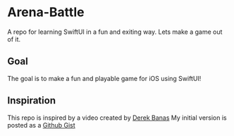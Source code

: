 # Arena-Battle
A repo for learning SwiftUI in a fun and exiting way. Lets make a game out of it.

## Goal
The goal is to make a fun and playable game for iOS using SwiftUI!

## Inspiration
This repo is inspired by a video created by [Derek Banas](https://youtu.be/Pd8IvykiW20)
My initial version is posted as a [Github Gist](https://gist.github.com/jlsa/70e5be4cdfa78b36c2efafca656814be)
